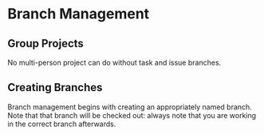 # Branch Management

## Group Projects

No multi-person project can do without task and issue branches.

## Creating Branches

Branch management begins with creating an appropriately named branch. Note that that branch will be checked out: always note that you are working in the correct branch afterwards.